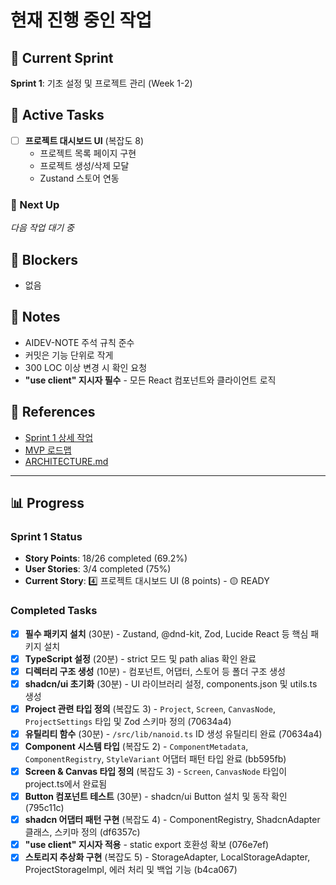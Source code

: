 # 현재 진행 중인 작업

## 🎯 Current Sprint
**Sprint 1**: 기초 설정 및 프로젝트 관리 (Week 1-2)

## 🏃 Active Tasks
- [ ] **프로젝트 대시보드 UI** (복잡도 8)
  - 프로젝트 목록 페이지 구현
  - 프로젝트 생성/삭제 모달
  - Zustand 스토어 연동

### 🔨 Next Up
_다음 작업 대기 중_

## 🚧 Blockers
- 없음

## 📝 Notes
- AIDEV-NOTE 주석 규칙 준수
- 커밋은 기능 단위로 작게
- 300 LOC 이상 변경 시 확인 요청
- **"use client" 지시자 필수** - 모든 React 컴포넌트와 클라이언트 로직

## 🔗 References
- [Sprint 1 상세 작업](../sprint-1/README.md)
- [MVP 로드맵](../MVP_ROADMAP.md)
- [ARCHITECTURE.md](../../ARCHITECTURE.md#5-빌더-데이터-구조)

---

## 📊 Progress

### Sprint 1 Status
- **Story Points**: 18/26 completed (69.2%)
- **User Stories**: 3/4 completed (75%)
- **Current Story**: 4️⃣ 프로젝트 대시보드 UI (8 points) - 🟡 READY

### Completed Tasks
- [x] **필수 패키지 설치** (30분) - Zustand, @dnd-kit, Zod, Lucide React 등 핵심 패키지 설치
- [x] **TypeScript 설정** (20분) - strict 모드 및 path alias 확인 완료
- [x] **디렉터리 구조 생성** (10분) - 컴포넌트, 어댑터, 스토어 등 폴더 구조 생성
- [x] **shadcn/ui 초기화** (30분) - UI 라이브러리 설정, components.json 및 utils.ts 생성
- [x] **Project 관련 타입 정의** (복잡도 3) - `Project`, `Screen`, `CanvasNode`, `ProjectSettings` 타입 및 Zod 스키마 정의 (70634a4)
- [x] **유틸리티 함수** (30분) - `/src/lib/nanoid.ts` ID 생성 유틸리티 완료 (70634a4)
- [x] **Component 시스템 타입** (복잡도 2) - `ComponentMetadata`, `ComponentRegistry`, `StyleVariant` 어댑터 패턴 타입 완료 (bb595fb)
- [x] **Screen & Canvas 타입 정의** (복잡도 3) - `Screen`, `CanvasNode` 타입이 project.ts에서 완료됨
- [x] **Button 컴포넌트 테스트** (30분) - shadcn/ui Button 설치 및 동작 확인 (795c11c)
- [x] **shadcn 어댑터 패턴 구현** (복잡도 4) - ComponentRegistry, ShadcnAdapter 클래스, 스키마 정의 (df6357c)
- [x] **"use client" 지시자 적용** - static export 호환성 확보 (076e7ef)
- [x] **스토리지 추상화 구현** (복잡도 5) - StorageAdapter, LocalStorageAdapter, ProjectStorageImpl, 에러 처리 및 백업 기능 (b4ca067) 